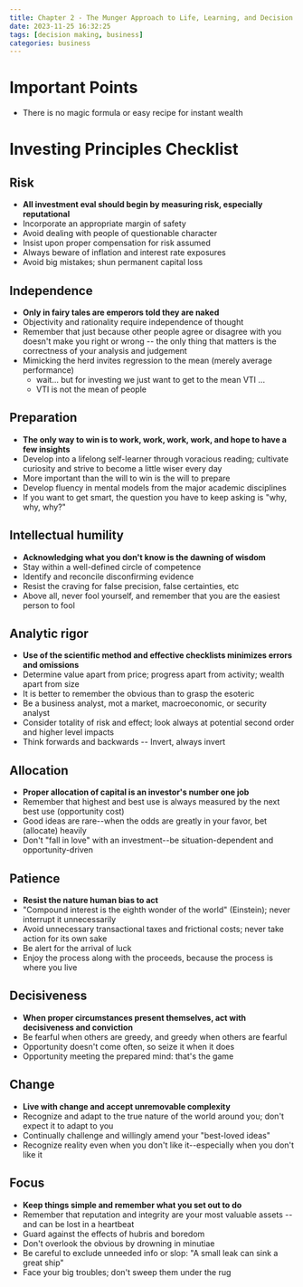 ```yaml
---
title: Chapter 2 - The Munger Approach to Life, Learning, and Decision Making
date: 2023-11-25 16:32:25
tags: [decision making, business]
categories: business
---
```

# Important Points
- There is no magic formula or easy recipe for instant wealth

# Investing Principles Checklist

## Risk
- **All investment eval should begin by measuring risk, especially reputational**
- Incorporate an appropriate margin of safety
- Avoid dealing with people of questionable character
- Insist upon proper compensation for risk assumed
- Always beware of inflation and interest rate exposures
- Avoid big mistakes; shun permanent capital loss

## Independence
- **Only in fairy tales are emperors told they are naked**
- Objectivity and rationality require independence of thought
- Remember that just because other people agree or disagree with you doesn't make you right or wrong -- the only thing that matters is the correctness of your analysis and judgement
- Mimicking the herd invites regression to the mean (merely average performance)
  * wait... but for investing we just want to get to the mean VTI ...
  * VTI is not the mean of people

## Preparation
- **The only way to win is to work, work, work, work, and hope to have a few insights**
- Develop into a lifelong self-learner through voracious reading; cultivate curiosity and strive to become a little wiser every day
- More important than the will to win is the will to prepare
- Develop fluency in mental models from the major academic disciplines
- If you want to get smart, the question you have to keep asking is "why, why, why?"

## Intellectual humility
- **Acknowledging what you don't know is the dawning of wisdom**
- Stay within a well-defined circle of competence
- Identify and reconcile disconfirming evidence
- Resist the craving for false precision, false certainties, etc
- Above all, never fool yourself, and remember that you are the easiest person to fool

## Analytic rigor
- **Use of the scientific method and effective checklists minimizes errors and omissions**
- Determine value apart from price; progress apart from activity; wealth apart from size
- It is better to remember the obvious than to grasp the esoteric
- Be a business analyst, mot a market, macroeconomic, or security analyst
- Consider totality of risk and effect; look always at potential second order and higher level impacts
- Think forwards and backwards -- Invert, always invert

## Allocation
- **Proper allocation of capital is an investor's number one job**
- Remember that highest and best use is always measured by the next best use (opportunity cost)
- Good ideas are rare--when the odds are greatly in your favor, bet (allocate) heavily
- Don't "fall in love" with an investment--be situation-dependent and opportunity-driven

## Patience
- **Resist the nature human bias to act**
- "Compound interest is the eighth wonder of the world" (Einstein); never interrupt it unnecessarily
- Avoid unnecessary transactional taxes and frictional costs; never take action for its own sake
- Be alert for the arrival of luck
- Enjoy the process along with the proceeds, because the process is where you live

## Decisiveness
- **When proper circumstances present themselves, act with decisiveness and conviction**
- Be fearful when others are greedy, and greedy when others are fearful
- Opportunity doesn't come often, so seize it when it does
- Opportunity meeting the prepared mind: that's the game

## Change
- **Live with change and accept unremovable complexity**
- Recognize and adapt to the true nature of the world around you; don't expect it to adapt to you
- Continually challenge and willingly amend your "best-loved ideas"
- Recognize reality even when you don't like it--especially when you don't like it

## Focus
- **Keep things simple and remember what you set out to do**
- Remember that reputation and integrity are your most valuable assets -- and can be lost in a heartbeat
- Guard against the effects of hubris and boredom
- Don't overlook the obvious by drowning in minutiae
- Be careful to exclude unneeded info or slop: "A small leak can sink a great ship"
- Face your big troubles; don't sweep them under the rug